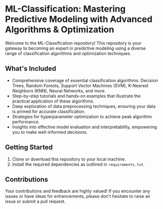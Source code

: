 # ML-Classification: Mastering Predictive Modeling with Advanced Algorithms & Optimization

Welcome to the ML-Classification repository! This repository is your gateway to becoming an expert in predictive modeling using a diverse range of classification algorithms and optimization techniques.

## What's Included

- Comprehensive coverage of essential classification algorithms: Decision Trees, Random Forests, Support Vector Machines (SVM), K-Nearest Neighbors (KNN), Neural Networks, and more.
- Step-by-step tutorials and hands-on examples that illustrate the practical application of these algorithms.
- Deep exploration of data preprocessing techniques, ensuring your data is primed for accurate classification.
- Strategies for hyperparameter optimization to achieve peak algorithm performance.
- Insights into effective model evaluation and interpretability, empowering you to make well-informed decisions.

## Getting Started

1. Clone or download this repository to your local machine.
2. Install the required dependencies as outlined in `requirements.txt`.

## Contributions

Your contributions and feedback are highly valued! If you encounter any issues or have ideas for enhancements, please don't hesitate to raise an issue or submit a pull request.
